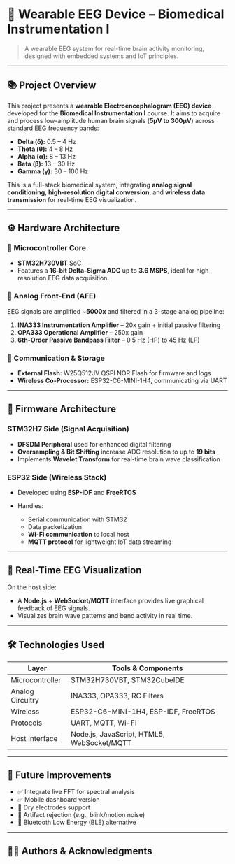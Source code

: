 # 🧠 Wearable EEG Device – Biomedical Instrumentation I

> A wearable EEG system for real-time brain activity monitoring, designed with embedded systems and IoT principles.

---

## 📚 Project Overview

This project presents a **wearable Electroencephalogram (EEG) device** developed for the **Biomedical Instrumentation I** course. It aims to acquire and process low-amplitude human brain signals (**5µV to 300µV**) across standard EEG frequency bands:

* **Delta (δ):** 0.5 – 4 Hz
* **Theta (θ):** 4 – 8 Hz
* **Alpha (α):** 8 – 13 Hz
* **Beta (β):** 13 – 30 Hz
* **Gamma (γ):** 30 – 100 Hz

This is a full-stack biomedical system, integrating **analog signal conditioning**, **high-resolution digital conversion**, and **wireless data transmission** for real-time EEG visualization.

---

## ⚙️ Hardware Architecture

### 🧩 Microcontroller Core

* **STM32H730VBT** SoC
* Features a **16-bit Delta-Sigma ADC** up to **3.6 MSPS**, ideal for high-resolution EEG data acquisition.

### 🔌 Analog Front-End (AFE)

EEG signals are amplified \~**5000x** and filtered in a 3-stage analog pipeline:

1. **INA333 Instrumentation Amplifier** – 20x gain + initial passive filtering
2. **OPA333 Operational Amplifier** – 250x gain
3. **6th-Order Passive Bandpass Filter** – 0.5 Hz (HP) to 45 Hz (LP)

### 📡 Communication & Storage

* **External Flash:** W25Q512JV QSPI NOR Flash for firmware and logs
* **Wireless Co-Processor:** ESP32-C6-MINI-1H4, communicating via UART

---

## 💾 Firmware Architecture

### STM32H7 Side (Signal Acquisition)

* **DFSDM Peripheral** used for enhanced digital filtering
* **Oversampling & Bit Shifting** increase ADC resolution to up to **19 bits**
* Implements **Wavelet Transform** for real-time brain wave classification

### ESP32 Side (Wireless Stack)

* Developed using **ESP-IDF** and **FreeRTOS**
* Handles:

  * Serial communication with STM32
  * Data packetization
  * **Wi-Fi communication** to local host
  * **MQTT protocol** for lightweight IoT data streaming

---

## 🧪 Real-Time EEG Visualization

On the host side:

* A **Node.js** + **WebSocket/MQTT** interface provides live graphical feedback of EEG signals.
* Visualizes brain wave patterns and band activity in real time.

---

## 🛠️ Technologies Used

| Layer            | Tools & Components                         |
| ---------------- | ------------------------------------------ |
| Microcontroller  | STM32H730VBT, STM32CubeIDE                 |
| Analog Circuitry | INA333, OPA333, RC Filters                 |
| Wireless         | ESP32-C6-MINI-1H4, ESP-IDF, FreeRTOS       |
| Protocols        | UART, MQTT, Wi-Fi                          |
| Host Interface   | Node.js, JavaScript, HTML5, WebSocket/MQTT |

---

## 🚧 Future Improvements

* ✅ Integrate live FFT for spectral analysis
* ✅ Mobile dashboard version
* 🔲 Dry electrodes support
* 🔲 Artifact rejection (e.g., blink/motion noise)
* 🔲 Bluetooth Low Energy (BLE) alternative

---

## 👨‍🔬 Authors & Acknowledgments


